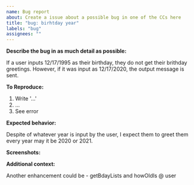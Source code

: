 ```yaml
---
name: Bug report
about: Create a issue about a possible bug in one of the CCs here
title: "bug: birhtday year"
labels: "bug"
assignees: ""
---
```


**Describe the bug in as much detail as possible:**

<!-- A clear and concise description of what the bug is. -->
If a user inputs 12/17/1995 as their birthday, they do not get their brithday greetings. However, if it was input as 12/17/2020, the output message is sent. 

**To Reproduce:**

<!-- Steps to reproduce the behavior: -->

1. Write '...'
2. ...
3. See error

**Expected behavior:**

<!-- A clear and concise description of what you expected to happen. -->
Despite of whatever year is input by the user, I expect them to greet them every year may it be 2020 or 2021. 

**Screenshots:**

<!-- If applicable, add screenshots to help explain your problem. -->

**Additional context:**

<!-- Add any other context about the problem here. -->

Another enhancement could be - getBdayLists and howOldIs @ user
